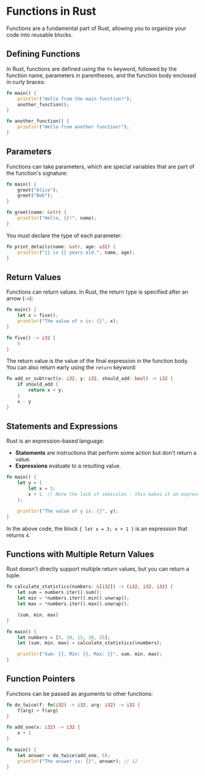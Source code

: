 # Functions in Rust

Functions are a fundamental part of Rust, allowing you to organize your code into reusable blocks.

## Defining Functions

In Rust, functions are defined using the `fn` keyword, followed by the function name, parameters in parentheses, and the function body enclosed in curly braces:

```rust
fn main() {
    println!("Hello from the main function!");
    another_function();
}

fn another_function() {
    println!("Hello from another function!");
}
```

## Parameters

Functions can take parameters, which are special variables that are part of the function's signature:

```rust
fn main() {
    greet("Alice");
    greet("Bob");
}

fn greet(name: &str) {
    println!("Hello, {}!", name);
}
```

You must declare the type of each parameter:

```rust
fn print_details(name: &str, age: u32) {
    println!("{} is {} years old.", name, age);
}
```

## Return Values

Functions can return values. In Rust, the return type is specified after an arrow (`->`):

```rust
fn main() {
    let x = five();
    println!("The value of x is: {}", x);
}

fn five() -> i32 {
    5
}
```

The return value is the value of the final expression in the function body. You can also return early using the `return` keyword:

```rust
fn add_or_subtract(x: i32, y: i32, should_add: bool) -> i32 {
    if should_add {
        return x + y;
    }
    x - y
}
```

## Statements and Expressions

Rust is an expression-based language:

- **Statements** are instructions that perform some action but don't return a value.
- **Expressions** evaluate to a resulting value.

```rust
fn main() {
    let y = {
        let x = 3;
        x + 1  // Note the lack of semicolon - this makes it an expression
    };

    println!("The value of y is: {}", y);
}
```

In the above code, the block `{ let x = 3; x + 1 }` is an expression that returns `4`.

## Functions with Multiple Return Values

Rust doesn't directly support multiple return values, but you can return a tuple:

```rust
fn calculate_statistics(numbers: &[i32]) -> (i32, i32, i32) {
    let sum = numbers.iter().sum();
    let min = *numbers.iter().min().unwrap();
    let max = *numbers.iter().max().unwrap();

    (sum, min, max)
}

fn main() {
    let numbers = [5, 10, 15, 20, 25];
    let (sum, min, max) = calculate_statistics(&numbers);

    println!("Sum: {}, Min: {}, Max: {}", sum, min, max);
}
```

## Function Pointers

Functions can be passed as arguments to other functions:

```rust
fn do_twice(f: fn(i32) -> i32, arg: i32) -> i32 {
    f(arg) + f(arg)
}

fn add_one(x: i32) -> i32 {
    x + 1
}

fn main() {
    let answer = do_twice(add_one, 5);
    println!("The answer is: {}", answer); // 12
}
```
